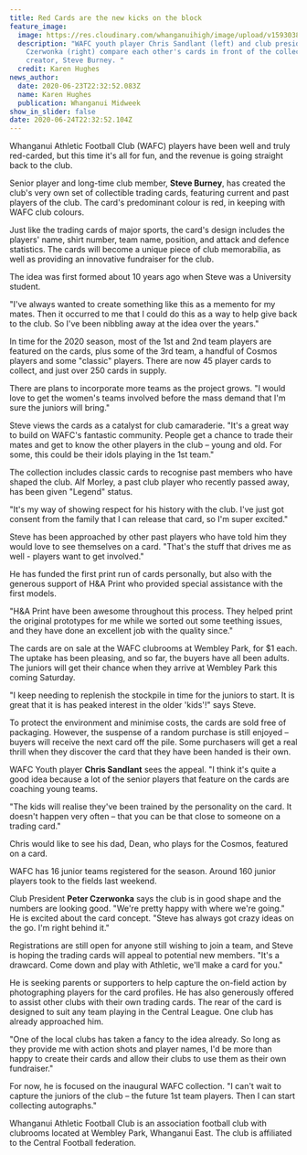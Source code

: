 ```yaml
---
title: Red Cards are the new kicks on the block
feature_image:
  image: https://res.cloudinary.com/whanganuihigh/image/upload/v1593038030/News/Chris_Sandlant_etc._Midweel_24.6.20._photo_karen_hughes.jpg
  description: "WAFC youth player Chris Sandlant (left) and club president Peter
    Czerwonka (right) compare each other's cards in front of the collection's
    creator, Steve Burney. "
  credit: Karen Hughes
news_author:
  date: 2020-06-23T22:32:52.083Z
  name: Karen Hughes
  publication: Whanganui Midweek
show_in_slider: false
date: 2020-06-24T22:32:52.104Z
---
```

Whanganui Athletic Football Club (WAFC) players have been well and truly red-carded, but this time it's all for fun, and the revenue is going straight back to the club.

Senior player and long-time club member, **Steve Burney**, has created the club's very own set of collectible trading cards, featuring current and past players of the club. The card's predominant colour is red, in keeping with WAFC club colours.

Just like the trading cards of major sports, the card's design includes the players' name, shirt number, team name, position, and attack and defence statistics. The cards will become a unique piece of club memorabilia, as well as providing an innovative fundraiser for the club.

The idea was first formed about 10 years ago when Steve was a University student.

"I've always wanted to create something like this as a memento for my mates. Then it occurred to me that I could do this as a way to help give back to the club. So I've been nibbling away at the idea over the years."

In time for the 2020 season, most of the 1st and 2nd team players are featured on the cards, plus some of the 3rd team, a handful of Cosmos players and some "classic" players. There are now 45 player cards to collect, and just over 250 cards in supply.

There are plans to incorporate more teams as the project grows. "I would love to get the women's teams involved before the mass demand that I'm sure the juniors will bring."

Steve views the cards as a catalyst for club camaraderie. "It's a great way to build on WAFC's fantastic community. People get a chance to trade their mates and get to know the other players in the club – young and old. For some, this could be their idols playing in the 1st team."

The collection includes classic cards to recognise past members who have shaped the club. Alf Morley, a past club player who recently passed away, has been given "Legend" status.

"It's my way of showing respect for his history with the club. I've just got consent from the family that I can release that card, so I'm super excited."

Steve has been approached by other past players who have told him they would love to see themselves on a card. "That's the stuff that drives me as well - players want to get involved."

He has funded the first print run of cards personally, but also with the generous support of H&A Print who provided special assistance with the first models.

"H&A Print have been awesome throughout this process. They helped print the original prototypes for me while we sorted out some teething issues, and they have done an excellent job with the quality since."

The cards are on sale at the WAFC clubrooms at Wembley Park, for $1 each. The uptake has been pleasing, and so far, the buyers have all been adults. The juniors will get their chance when they arrive at Wembley Park this coming Saturday.

"I keep needing to replenish the stockpile in time for the juniors to start. It is great that it is has peaked interest in the older 'kids'!" says Steve.

To protect the environment and minimise costs, the cards are sold free of packaging. However, the suspense of a random purchase is still enjoyed – buyers will receive the next card off the pile. Some purchasers will get a real thrill when they discover the card that they have been handed is their own.

WAFC Youth player **Chris Sandlant** sees the appeal. "I think it's quite a good idea because a lot of the senior players that feature on the cards are coaching young teams.

"The kids will realise they've been trained by the personality on the card. It doesn't happen very often – that you can be that close to someone on a trading card."

Chris would like to see his dad, Dean, who plays for the Cosmos, featured on a card.

WAFC has 16 junior teams registered for the season. Around 160 junior players took to the fields last weekend.

Club President **Peter Czerwonka** says the club is in good shape and the numbers are looking good. "We're pretty happy with where we're going." He is excited about the card concept. "Steve has always got crazy ideas on the go. I'm right behind it."

Registrations are still open for anyone still wishing to join a team, and Steve is hoping the trading cards will appeal to potential new members. "It's a drawcard. Come down and play with Athletic, we'll make a card for you."

He is seeking parents or supporters to help capture the on-field action by photographing players for the card profiles. He has also generously offered to assist other clubs with their own trading cards. The rear of the card is designed to suit any team playing in the Central League. One club has already approached him.

"One of the local clubs has taken a fancy to the idea already. So long as they provide me with action shots and player names, I'd be more than happy to create their cards and allow their clubs to use them as their own fundraiser."

For now, he is focused on the inaugural WAFC collection. "I can't wait to capture the juniors of the club – the future 1st team players. Then I can start collecting autographs."

Whanganui Athletic Football Club is an association football club with clubrooms located at Wembley Park, Whanganui East. The club is affiliated to the Central Football federation.


